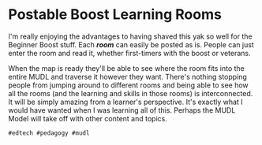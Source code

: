 # Postable Boost Learning Rooms

I'm really enjoying the advantages to having shaved this yak so well for
the Beginner Boost stuff. Each ***room*** can easily be posted as is.
People can just enter the room and read it, whether first-timers with
the boost or veterans.

When the map is ready they'll be able to see where the room fits into
the entire MUDL and traverse it however they want. There's nothing
stopping people from jumping around to different rooms and being able to
see how all the rooms (and the learning and skills in those rooms) is
interconnected. It will be simply amazing from a learner's perspective.
It's exactly what I would have wanted when I was learning all of this.
Perhaps the MUDL Model will take off with other content and topics.

    #edtech #pedagogy #mudl
